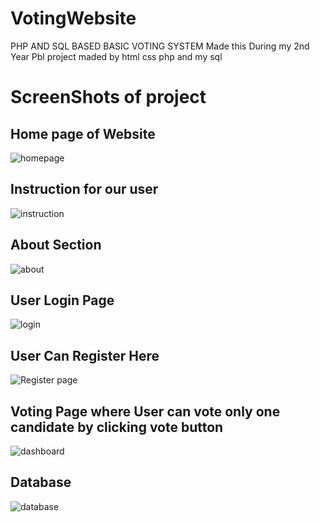 # VotingWebsite
PHP AND SQL BASED BASIC VOTING SYSTEM
Made this During my 2nd Year Pbl project maded by html css php and my sql

# ScreenShots of project

## Home page of Website
![homepage](https://user-images.githubusercontent.com/88550895/156124805-0da1b6c2-cb47-48a6-b9b4-11c2ee022a1f.png)

## Instruction for our user
![instruction](https://user-images.githubusercontent.com/88550895/156124873-299cd314-a43c-4420-9edc-b900a000a489.png)

## About Section
![about](https://user-images.githubusercontent.com/88550895/156124929-7838102b-c5c0-4e9c-ba81-63246721413a.png)

## User Login Page

![login](https://user-images.githubusercontent.com/88550895/156124997-7b07ec79-0f52-4fb6-b90d-fad720fd667b.png)

## User Can Register Here
![Register page](https://user-images.githubusercontent.com/88550895/156125060-1a977486-9d0a-4cfb-836b-b853d88f4b13.png)

## Voting Page where User can vote only one candidate by clicking vote button
![dashboard](https://user-images.githubusercontent.com/88550895/156125133-15b7d2fb-1b1e-4266-9501-88f769c991b9.png)

## Database 
![database](https://user-images.githubusercontent.com/88550895/156125180-97d69e5f-823e-4e96-b1d6-724d6fd115e6.png)

